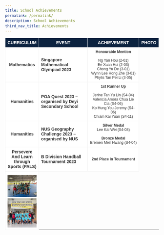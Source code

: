 ```yaml
---
title: School Achievements
permalink: /permalink/
description: School Achievements
third_nav_title: Achievements
---
```

<table class="tg" style="border-collapse:collapse;border-color:#aaa;border-spacing:0;margin:0px fixed">

<thead><tr><th style="background-color:#0c2340;border-color:#efefef;border-style:solid;border-width:1px;color:#fff;font-family:Arial, sans-serif;font-size:14px;font-weight:bold;overflow:hidden;padding:7px 7px;text-align:center;vertical-align:top;word-break:normal">CURRICULUM</th>
	
<th style="background-color:#0c2340;border-color:#efefef;border-style:solid;border-width:1px;color:#fff;font-family:Arial, sans-serif;font-size:14px;font-weight:bold;overflow:hidden;padding: 7px 7px;text-align:center;vertical-align:top;word-break:normal">EVENT</th>

<th style="background-color:#0c2340;border-color:#efefef;border-style:solid;border-width:1px;color:#fff;font-family:Arial, sans-serif;font-size:14px;font-weight:bold;overflow:hidden;padding:7px 7px;text-align:center;vertical-align:top;word-break:normal">ACHIEVEMENT</th>
	
<th style="background-color:#0c2340;border-color:#efefef;border-style:solid;border-width:1px;color:#fff;font-family:Arial, sans-serif;font-size:14px;font-weight:bold;overflow:hidden;padding:7px 7px;text-align:center;vertical-align:top;word-break:normal">PHOTO</th>
</tr></thead><tbody>

<tr>
	<td style="background-color:#fff;border-color:#efefef;border-style:solid;border-width:1px;color:#333;font-family:Arial, sans-serif;font-size:14px;overflow:hidden;padding:7px 7px;text-align:center;vertical-align:middle;word-break:normal"><span style="font-weight:bold">Mathematics</span></td>
	<td style="width:50%;background-color:#fff;border-color:#efefef;border-style:solid;border-width:1px;color:#333;font-family:Arial, sans-serif;font-size:14px;overflow:hidden;padding:7px 7px;text-align:left;vertical-align:middle;word-break:normal"><span style="font-weight:bold">Singapore Mathematical Olympiad 2023</span></td>
	<td style="width:50%;background-color:#fff;border-color:#efefef;border-style:solid;border-width:1px;color:#333;font-family:Arial, sans-serif;font-size:12px;overflow:hidden;padding:7px 7px;text-align:center;vertical-align:top;word-break:normal"><span style="font-weight:bold">Honourable Mention</span>
	<br><br>Ng Yan Hou (2-01)
	<br>Ee Xuan Hui (2-03)
	<br>Chong Yu De (3-01)
	<br>Wynn Lee Hong Zhe (3-01)
	<br>Phylis Tan Pei Li (3-05)
</td></tr><tr>
	<td style="background-color:#fff;border-color:#efefef;border-style:solid;border-width:1px;color:#333;font-family:Arial, sans-serif;font-size:14px;font-weight:bold;overflow:hidden;padding:7px 7px;text-align:center;vertical-align:middle;word-break:normal">Humanities</td><td style="background-color:#fff;border-color:#efefef;border-style:solid;border-width:1px;color:#333;font-family:Arial, sans-serif;font-size:14px;font-weight:bold;overflow:hidden;padding:7px 7px;text-align:left;vertical-align:middle;word-break:normal">POA Quest 2023 – organised by Deyi Secondary School</td>
	<td style="width:50%;background-color:#fff;border-color:#efefef;border-style:solid;border-width:1px;color:#333;font-family:Arial, sans-serif;font-size:12px;overflow:hidden;padding:7px 7px;text-align:center;vertical-align:top;word-break:normal"><span style="font-weight:bold">1st Runner Up</span>
	<br><br>Jerine Tan Yu Lin (S4-04)
	<br>Valencia Amora Chua Lie Cia (S4-06)
	<br>Ko Hung You Jeremy (S4-06)
	<br>Chiam Kai Yuan (S4-11)	
</td></tr><tr>

<td style="background-color:#fff;border-color:#efefef;border-style:solid;border-width:1px;color:#333;font-family:Arial, sans-serif;font-size:14px;font-weight:bold;overflow:hidden;padding:7px 7px;text-align:center;vertical-align:middle;word-break:normal">Humanities</td><td style="background-color:#fff;border-color:#efefef;border-style:solid;border-width:1px;color:#333;font-family:Arial, sans-serif;font-size:14px;font-weight:bold;overflow:hidden;padding:7px 7px;text-align:left;vertical-align:middle;word-break:normal">NUS Geography Challenge 2023 – organised by NUS</td><td style="background-color:#fff;border-color:#efefef;border-style:solid;border-width:1px;color:#333;font-family:Arial, sans-serif;font-size:12px;font-weight:regular;overflow:hidden;padding:7px 7px;text-align:center;vertical-align:middle;word-break:normal"><b>Silver Medal</b>
	<br>Lee Kai Wei (S4-08)
	<br><br><b>Bronze Medal</b>
	<br>Bremen Meir Hwang (S4-04)
</td></tr>

<tr><td style="background-color:#fff;border-color:#efefef;border-style:solid;border-width:1px;color:#333;font-family:Arial, sans-serif;font-size:14px;font-weight:bold;overflow:hidden;padding:7px 7px;text-align:center;vertical-align:middle;word-break:normal">Persevere And Learn through Sports (PALS)</td><td style="background-color:#fff;border-color:#efefef;border-style:solid;border-width:1px;color:#333;font-family:Arial, sans-serif;font-size:14px;font-weight:bold;overflow:hidden;padding:7px 7px;text-align:left;vertical-align:middle;word-break:normal">B Division Handball Tournament 2023</td><td style="background-color:#fff;border-color:#efefef;border-style:solid;border-width:1px;color:#333;font-family:Arial, sans-serif;font-size:12px;font-weight:regular;overflow:hidden;padding:7px 7px;text-align:center;vertical-align:middle;word-break:normal">
	<b>2nd Place in Tournament</b>

</td></tr><tr><td style="background-color:#fff;border-color:#efefef;border-style:solid;border-width:1px;color:#333;font-family:Arial, sans-serif;font-size:14px;font-weight:bold;overflow:hidden;padding:7px 7px;text-align:center;vertical-align:middle;word-break:normal"><img align="middle" style="width:100%;margin-top:5px" src="/images/School%20Achievements/PALS/b%20division%20handball%20tournament%202023_02.jpeg">
	<img align="middle" style="width:100%;margin-top:5px" src="/images/School%20Achievements/PALS/b%20division%20handball%20tournament%202023_03.jpeg">
</td></tr>
	
</tbody></table>